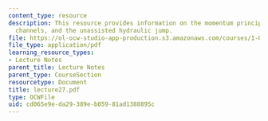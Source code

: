 ```yaml
---
content_type: resource
description: This resource provides information on the momentum principle for open
  channels, and the unassisted hydraulic jump.
file: https://ol-ocw-studio-app-production.s3.amazonaws.com/courses/1-060-engineering-mechanics-ii-spring-2006/cd065e9eda29389eb05981ad1388895c_lecture27.pdf
file_type: application/pdf
learning_resource_types:
- Lecture Notes
parent_title: Lecture Notes
parent_type: CourseSection
resourcetype: Document
title: lecture27.pdf
type: OCWFile
uid: cd065e9e-da29-389e-b059-81ad1388895c
---
```

